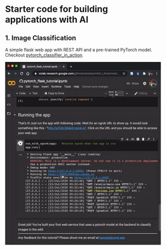 Starter code for building applications with AI
=========================================

## 1. Image Classification

A simple flask web app with REST API and a pre-trained PyTorch model. Checkout [pytorch_classifier_in_action](https://github.com/kampta/AI4ALL/tree/master/pytorch_classifier_in_action).

![pytorch_classifier_in_action](pytorch_classifier_in_action/imgs/classification.gif)
